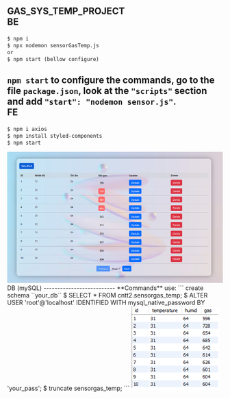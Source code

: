 GAS_SYS_TEMP_PROJECT
</br>
BE
--------------------------
```
$ npm i
$ npx nodemon sensorGasTemp.js
or
$ npm start (bellow configure)
```
``npm start`` to configure the **commands**, go to the file ``package.json``, look at the ``"scripts"`` section and add ``"start": "nodemon sensor.js"``.
</br>
FE
--------------------------
```
$ npm i axios
$ npm install styled-components
$ npm start
```
<img src="FE_IMG.png"/>
</br>
DB (mySQL)
--------------------------
**Commands** use:
```
create schema ``your_db``
$ SELECT * FROM cntt2.sensorgas_temp;
$ ALTER USER 'root'@'localhost' IDENTIFIED WITH mysql_native_password BY 'your_pass';
$ truncate sensorgas_temp;
```
<img src="DB_IMG.png"/>
